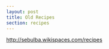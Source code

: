 ```yaml
---
layout: post
title: Old Recipes
section: recipes
---
```


<http://sebulba.wikispaces.com/recipes>


